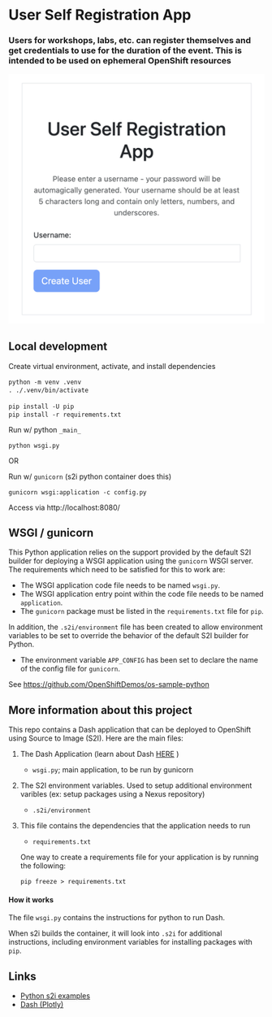 
# User Self Registration App

### Users for workshops, labs, etc. can register themselves and get credentials to use for the duration of the event. This is intended to be used on ephemeral OpenShift resources
![Screenshot](./imgs/Screenshot.png)


## Local development

Create virtual environment, activate, and install dependencies

```
python -m venv .venv
. ./.venv/bin/activate

pip install -U pip
pip install -r requirements.txt
```

Run w/ python `_main_`

```
python wsgi.py
```

OR

Run w/ `gunicorn` (s2i python container does this)

```
gunicorn wsgi:application -c config.py
```

Access via http://localhost:8080/

## WSGI / gunicorn

This Python application relies on the support provided by the default S2I builder for deploying a WSGI application using the ``gunicorn`` WSGI server. The requirements which need to be satisfied for this to work are:

* The WSGI application code file needs to be named ``wsgi.py``.
* The WSGI application entry point within the code file needs to be named ``application``.
* The ``gunicorn`` package must be listed in the ``requirements.txt`` file for ``pip``.

In addition, the ``.s2i/environment`` file has been created to allow environment variables to be set to override the behavior of the default S2I builder for Python.

* The environment variable ``APP_CONFIG`` has been set to declare the name of the config file for ``gunicorn``.

See https://github.com/OpenShiftDemos/os-sample-python

## More information about this project

This repo contains a Dash application that can be deployed to OpenShift using Source to Image (S2I). Here are the main files:

1. The Dash Application (learn about Dash [HERE](https://dash.plotly.com/) )

    - `wsgi.py`;  main application, to be run by gunicorn

2. The S2I environment variables. Used to setup additional environment varibles (ex: setup packages using a Nexus repository)

    - `.s2i/environment`

3. This file contains the dependencies that the application needs to run

    - `requirements.txt`

    One way to create a requirements file for your application is by running the following:

    ```
    pip freeze > requirements.txt
    ```

#### How it works

The file `wsgi.py` contains the instructions for python to run Dash. 

When s2i builds the container, it will look into `.s2i` for additional instructions, including environment variables for installing packages with `pip`.

## Links
- [Python s2i examples](https://github.com/sclorg/s2i-python-container/tree/master/examples)
- [Dash (Plotly)](https://dash.plotly.com/)
